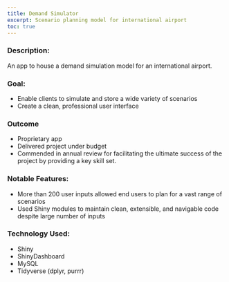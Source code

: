 ```yaml
---
title: Demand Simulator
excerpt: Scenario planning model for international airport
toc: true
---
```


### Description:
An app to house a demand simulation model for an international airport.

### Goal:
* Enable clients to simulate and store a wide variety of scenarios
* Create a clean, professional user interface

### Outcome
* Proprietary app
* Delivered project under budget
* Commended in annual review for facilitating the ultimate success of the project by providing a key skill set.

### Notable Features:
* More than 200 user inputs allowed end users to plan for a vast range of scenarios
* Used Shiny modules to maintain clean, extensible, and navigable code despite large number of inputs

### Technology Used:
* Shiny
* ShinyDashboard
* MySQL
* Tidyverse (dplyr, purrr)
